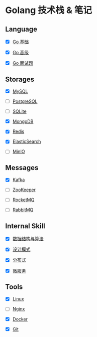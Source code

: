 # Golang 技术栈 & 笔记



## Language

- [x] [Go 基础](GoBasic.md)

- [x] [Go 高级](GoAdvanced.md)

- [x] [Go 面试题](GoInterview.md)



## Storages

- [x] [MySQL](MySQL_3306.md)

- [ ] [PostgreSQL](PostgreSQL_5432.md)

- [ ] [SQLite](SQLite.md)

- [x] [MongoDB](MongoDB_27017.md)

- [x] [Redis](Redis_6379.md)

- [x] [ElasticSearch](ElasticSearch.md)

- [ ] [MinIO](MinIO_9000.md)



## Messages

- [x] [Kafka](Kafka_9092.md)

- [ ] [ZooKeeper](zookeeper_2181.md)

- [ ] [RocketMQ](RocketMQ_9876.md)

- [ ] [RabbitMQ](rabbitmq_4369.md)



## Internal Skill

- [x] [数据结构与算法](Algorithm.md)

- [x] [设计模式](DesignPattern.md)

- [x] [分布式](Distributed.md)

- [x] [微服务](MicroService.md)



## Tools

- [x] [Linux](Linux.md)

- [ ] [Nginx](Nginx_80.md)

- [x] [Docker](Docker.md)

- [x] [Git](Git.md)

  

